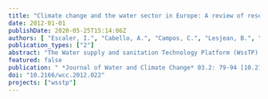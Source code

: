 ```yaml
---
title: "Climate change and the water sector in Europe: A review of research and technology development needs"
date: 2012-01-01
publishDate: 2020-05-25T15:14:06Z
authors: [ "Escaler, I.", "Cabello, A.", "Campos, C.", "Lesjean, B.", "Hervé-Bazin, C.", "Velasco, M." ]
publication_types: ["2"]
abstract: "The Water supply and sanitation Technology Platform (WssTP) was initiated by the European Commission in 2004. It is led by industries in collaboration with academics, research organisations and water users to help structure the European Research Area and identify R&D needs for the water sector. In December 2008, the board of the WssTP identified the need to create a Task Force on Climate Change in order to build a working group focused on the issue and able to assist the EU Commission in the related Calls for Projects. The Task Force on Climate Change did a review on the research and technology development (RTD) needs related to each of the WssTP topics, highlighting the challenges they will face in a climate change context. This paper is based on the review carried out and presents its main conclusions. The RTD topics identified involve a broad range of expertise areas and can be divided into two main groups: mitigation and adaptation. The latter will be brought to the fore in this paper."
featured: false
publication: " *Journal of Water and Climate Change* 03.2: 79-94 [10.2166/wcc.2012.022](https://doi.org/10.2166/wcc.2012.022)"
doi: "10.2166/wcc.2012.022"
projects: ["wsstp"]
---
```


